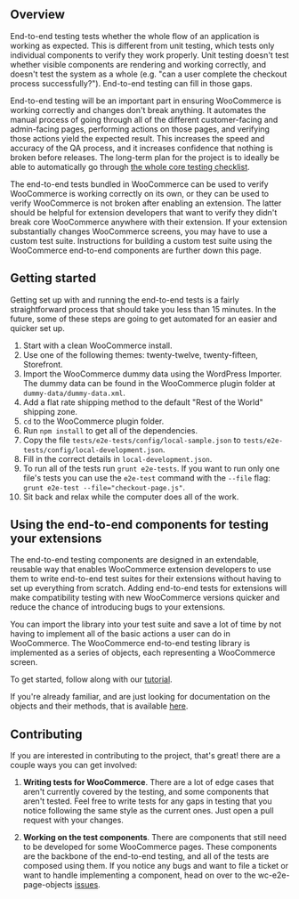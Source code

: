 ## Overview

End-to-end testing tests whether the whole flow of an application is working as expected. This is different from unit testing, which tests only individual components to verify they work properly. Unit testing doesn't test whether visible components are rendering and working correctly, and doesn't test the system as a whole (e.g. "can a user complete the checkout process successfully?"). End-to-end testing can fill in those gaps.

End-to-end testing will be an important part in ensuring WooCommerce is working correctly and changes don't break anything. It automates the manual process of going through all of the different customer-facing and admin-facing pages, performing actions on those pages, and verifying those actions yield the expected result. This increases the speed and accuracy of the QA process, and it increases confidence that nothing is broken before releases. The long-term plan for the project is to ideally be able to automatically go through [the whole core testing checklist](https://github.com/woocommerce/woocommerce/wiki/Core-Testing-Checklist).

The end-to-end tests bundled in WooCommerce can be used to verify WooCommerce is working correctly on its own, or they can be used to verify WooCommerce is not broken after enabling an extension. The latter should be helpful for extension developers that want to verify they didn't break core WooCommerce anywhere with their extension. If your extension substantially changes WooCommerce screens, you may have to use a custom test suite. Instructions for building a custom test suite using the WooCommerce end-to-end components are further down this page.

## Getting started

Getting set up with and running the end-to-end tests is a fairly straightforward process that should take you less than 15 minutes. In the future, some of these steps are going to get automated for an easier and quicker set up.
1. Start with a clean WooCommerce install.
2. Use one of the following themes: twenty-twelve, twenty-fifteen, Storefront.
3. Import the WooCommerce dummy data using the WordPress Importer. The dummy data can be found in the WooCommerce plugin folder at `dummy-data/dummy-data.xml`.
4. Add a flat rate shipping method to the default "Rest of the World" shipping zone.
5. `cd` to the WooCommerce plugin folder.
6. Run `npm install` to get all of the dependencies.
7. Copy the file `tests/e2e-tests/config/local-sample.json` to `tests/e2e-tests/config/local-development.json`.
8. Fill in the correct details in `local-development.json`.
9. To run all of the tests run `grunt e2e-tests`. If you want to run only one file's tests you can use the `e2e-test` command with the `--file` flag: `grunt e2e-test --file="checkout-page.js"`.
10. Sit back and relax while the computer does all of the work.

## Using the end-to-end components for testing your extensions

The end-to-end testing components are designed in an extendable, reusable way that enables WooCommerce extension developers to use them to write end-to-end test suites for their extensions without having to set up everything from scratch. Adding end-to-end tests for extensions will make compatibility testing with new WooCommerce versions quicker and reduce the chance of introducing bugs to your extensions.

You can import the library into your test suite and save a lot of time by not having to implement all of the basic actions a user can do in WooCommerce. The WooCommerce end-to-end testing library is implemented as a series of objects, each representing a WooCommerce screen. 

To get started, follow along with our [tutorial](https://woocommerce.github.io/wc-e2e-page-objects/wc-e2e-page-objects/0.2.2/tutorial-overview.html).

If you're already familiar, and are just looking for documentation on the objects and their methods, that is available [here](https://woocommerce.github.io/wc-e2e-page-objects/wc-e2e-page-objects/0.2.2/).

## Contributing

If you are interested in contributing to the project, that's great! there are a couple ways you can get involved:

1. **Writing tests for WooCommerce**. There are a lot of edge cases that aren't currently covered by the testing, and some components that aren't tested. Feel free to write tests for any gaps in testing that you notice following the same style as the current ones. Just open a pull request with your changes.

2. **Working on the test components**. There are components that still need to be developed for some WooCommerce pages. These components are the backbone of the end-to-end testing, and all of the tests are composed using them. If you notice any bugs and want to file a ticket or want to handle implementing a component, head on over to the wc-e2e-page-objects [issues](https://github.com/woocommerce/wc-e2e-page-objects/issues). 
